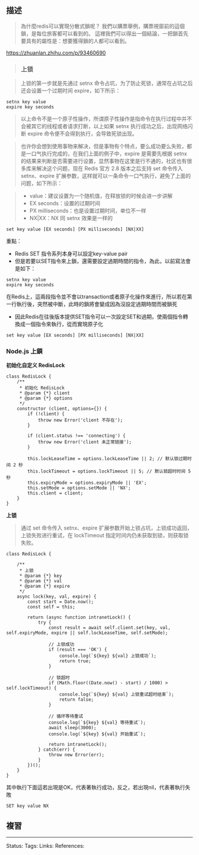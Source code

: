 ## 描述
> 為什麼redis可以實現分散式鎖呢？
> 我們以購票舉例，購票視窗前的這個鎖，是每位旅客都可以看到的。
> 這裡我們可以得出一個結論，一把鎖首先要具有的屬性是：想要獲得鎖的人都可以看到。


https://zhuanlan.zhihu.com/p/93460690

> ### **上锁**

> 上锁的第一步就是先通过 setnx 命令占坑，为了防止死锁，通常在占坑之后还会设置一个过期时间 expire，如下所示：

```text
setnx key value
expire key seconds
```

> 以上命令不是一个原子性操作，所谓原子性操作是指命令在执行过程中并不会被其它的线程或者请求打断，以上如果 setnx 执行成功之后，出现网络闪断 expire 命令便不会得到执行，会导致死锁出现。

> 也许你会想到使用事物来解决，但是事物有个特点，要么成功要么失败，都是一口气执行完成的，在我们上面的例子中，expire 是需要先根据 setnx 的结果来判断是否需要进行设置，显然事物在这里是行不通的，社区也有很多库来解决这个问题，现在 Redis 官方 2.8 版本之后支持 set 命令传入 setnx、expire 扩展参数，这样就可以一条命令一口气执行，避免了上面的问题，如下所示：

> -   value：建议设置为一个随机值，在释放锁的时候会进一步讲解
> -   EX seconds：设置的过期时间
> -   PX milliseconds：也是设置过期时间，单位不一样
> -   NX|XX：NX 同 setnx 效果是一样的

```text
set key value [EX seconds] [PX milliseconds] [NX|XX]
```

重點：
- Redis SET 指令系列本身可以設定key-value pair
- 但是若要以SET指令來上鎖，還需要設定過期時間的指令，為此，以前寫法會是如下：
```
setnx key value
expire key seconds
```
 在Redis上，這兩段指令並不會以transaction或者原子化操作來進行，所以若在第一行執行後，突然被中斷，此時的鎖將會變成因為沒設定過期時間而被鎖死
- 因此Redis在往後版本提供SET指令可以一次設定SET和過期，使兩個指令轉換成一個指令來執行，從而實現原子化
```
set key value [EX seconds] [PX milliseconds] [NX|XX]
```




### Node.js 上鎖

**初始化自定义 RedisLock**
```text
class RedisLock {
    /**
     * 初始化 RedisLock
     * @param {*} client 
     * @param {*} options 
     */
    constructor (client, options={}) {
        if (!client) {
            throw new Error('client 不存在');
        }

        if (client.status !== 'connecting') {
            throw new Error('client 未正常链接');
        }

        this.lockLeaseTime = options.lockLeaseTime || 2; // 默认锁过期时间 2 秒
        this.lockTimeout = options.lockTimeout || 5; // 默认锁超时时间 5 秒
        this.expiryMode = options.expiryMode || 'EX';
        this.setMode = options.setMode || 'NX';
        this.client = client;
    }
}
```

**上锁**
> 通过 set 命令传入 setnx、expire 扩展参数开始上锁占坑，上锁成功返回，上锁失败进行重试，在 lockTimeout 指定时间内仍未获取到锁，则获取锁失败。
```text
class RedisLock {
    
    /**
     * 上锁
     * @param {*} key 
     * @param {*} val 
     * @param {*} expire 
     */
    async lock(key, val, expire) {
        const start = Date.now();
        const self = this;

        return (async function intranetLock() {
            try {
                const result = await self.client.set(key, val, self.expiryMode, expire || self.lockLeaseTime, self.setMode);
        
                // 上锁成功
                if (result === 'OK') {
                    console.log(`${key} ${val} 上锁成功`);
                    return true;
                }

                // 锁超时
                if (Math.floor((Date.now() - start) / 1000) > self.lockTimeout) {
                    console.log(`${key} ${val} 上锁重试超时结束`);
                    return false;
                }

                // 循环等待重试
                console.log(`${key} ${val} 等待重试`);
                await sleep(3000);
                console.log(`${key} ${val} 开始重试`);

                return intranetLock();
            } catch(err) {
                throw new Error(err);
            }
        })();
    }
}
```

其中執行下面這若出現是OK，代表著執行成功，反之，若出現nil，代表著執行失敗
```
SET key value NX
```
## 複習


---
Status: 
Tags:
Links:
References:
